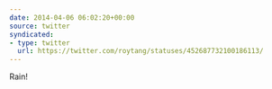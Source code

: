 ```yaml
---
date: 2014-04-06 06:02:20+00:00
source: twitter
syndicated:
- type: twitter
  url: https://twitter.com/roytang/statuses/452687732100186113/
---
```


Rain!